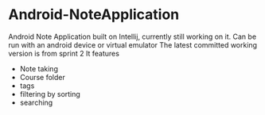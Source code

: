 # Android-NoteApplication
Android Note Application built on Intellij,  currently still working on it. 
Can be run with an android device or virtual emulator
The latest committed working version is from sprint 2
It features
- Note taking
- Course folder
- tags
- filtering by sorting
- searching
